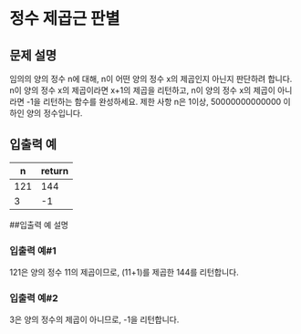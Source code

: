 # 정수 제곱근 판별

## 문제 설명

임의의 양의 정수 n에 대해, n이 어떤 양의 정수 x의 제곱인지 아닌지 판단하려 합니다.
n이 양의 정수 x의 제곱이라면 x+1의 제곱을 리턴하고, n이 양의 정수 x의 제곱이 아니라면 -1을 리턴하는 함수를 완성하세요.
제한 사항
n은 1이상, 50000000000000 이하인 양의 정수입니다.


## 입출력 예

|n|	return|
|---|---| 
|121|144|
|3|-1|

##입출력 예 설명

### 입출력 예#1
121은 양의 정수 11의 제곱이므로, (11+1)를 제곱한 144를 리턴합니다.
### 입출력 예#2
3은 양의 정수의 제곱이 아니므로, -1을 리턴합니다.
